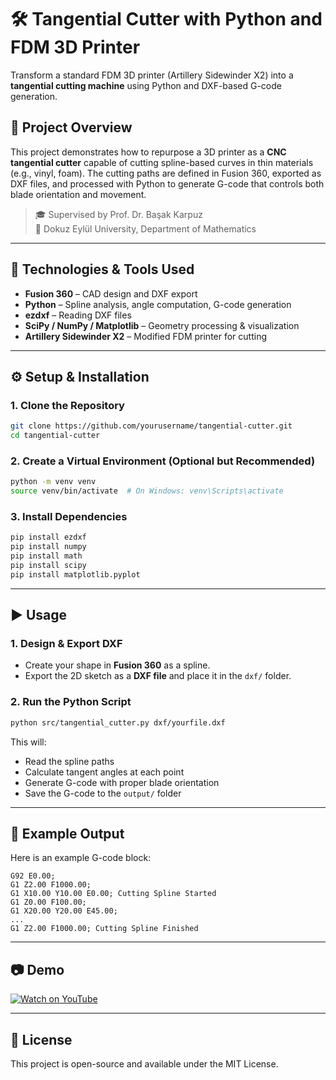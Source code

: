 # 🛠️ Tangential Cutter with Python and FDM 3D Printer

Transform a standard FDM 3D printer (Artillery Sidewinder X2) into a **tangential cutting machine** using Python and DXF-based G-code generation.

## 📌 Project Overview

This project demonstrates how to repurpose a 3D printer as a **CNC tangential cutter** capable of cutting spline-based curves in thin materials (e.g., vinyl, foam). The cutting paths are defined in Fusion 360, exported as DXF files, and processed with Python to generate G-code that controls both blade orientation and movement.

> 🎓 Supervised by Prof. Dr. Başak Karpuz  
> 🏫 Dokuz Eylül University, Department of Mathematics

---


## 🧰 Technologies & Tools Used

- **Fusion 360** – CAD design and DXF export
- **Python** – Spline analysis, angle computation, G-code generation
- **ezdxf** – Reading DXF files
- **SciPy / NumPy / Matplotlib** – Geometry processing & visualization
- **Artillery Sidewinder X2** – Modified FDM printer for cutting

---

## ⚙️ Setup & Installation

### 1. Clone the Repository

```bash
git clone https://github.com/yourusername/tangential-cutter.git
cd tangential-cutter
```

### 2. Create a Virtual Environment (Optional but Recommended)

```bash
python -m venv venv
source venv/bin/activate  # On Windows: venv\Scripts\activate
```

### 3. Install Dependencies

```bash
pip install ezdxf
pip install numpy
pip install math
pip install scipy
pip install matplotlib.pyplot
```

---

## ▶️ Usage

### 1. Design & Export DXF

- Create your shape in **Fusion 360** as a spline. 
- Export the 2D sketch as a **DXF file** and place it in the `dxf/` folder.

### 2. Run the Python Script

```bash
python src/tangential_cutter.py dxf/yourfile.dxf
```

This will:

- Read the spline paths
- Calculate tangent angles at each point
- Generate G-code with proper blade orientation
- Save the G-code to the `output/` folder

---

## 🧪 Example Output

Here is an example G-code block:

```gcode
G92 E0.00;
G1 Z2.00 F1000.00;
G1 X10.00 Y10.00 E0.00; Cutting Spline Started
G1 Z0.00 F100.00;
G1 X20.00 Y20.00 E45.00;
...
G1 Z2.00 F1000.00; Cutting Spline Finished
```

---

## 📷 Demo

[![Watch on YouTube](https://img.youtube.com/vi/9JrX2JLhqPs/0.jpg)](https://www.youtube.com/watch?v=9JrX2JLhqPs)

---


## 📄 License

This project is open-source and available under the MIT License.

